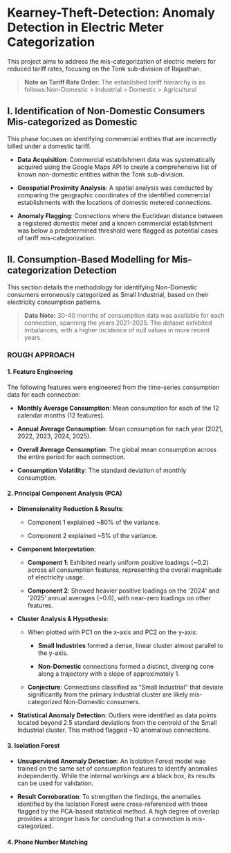 Kearney-Theft-Detection: Anomaly Detection in Electric Meter Categorization
===========================================================================

This project aims to address the mis-categorization of electric meters for reduced tariff rates, focusing on the Tonk sub-division of Rajasthan.

> **Note on Tariff Rate Order:** The established tariff hierarchy is as follows:Non-Domestic > Industrial > Domestic > Agricultural

I. Identification of Non-Domestic Consumers Mis-categorized as Domestic
-----------------------------------------------------------------------

This phase focuses on identifying commercial entities that are incorrectly billed under a domestic tariff.

*   **Data Acquisition**: Commercial establishment data was systematically acquired using the Google Maps API to create a comprehensive list of known non-domestic entities within the Tonk sub-division.
    
*   **Geospatial Proximity Analysis**: A spatial analysis was conducted by comparing the geographic coordinates of the identified commercial establishments with the locations of domestic metered connections.
    
*   **Anomaly Flagging**: Connections where the Euclidean distance between a registered domestic meter and a known commercial establishment was below a predetermined threshold were flagged as potential cases of tariff mis-categorization.
    

II. Consumption-Based Modelling for Mis-categorization Detection
----------------------------------------------------------------

This section details the methodology for identifying Non-Domestic consumers erroneously categorized as Small Industrial, based on their electricity consumption patterns.

> **Data Note:** 30-40 months of consumption data was available for each connection, spanning the years 2021-2025. The dataset exhibited imbalances, with a higher incidence of null values in more recent years.

### ROUGH APPROACH

#### 1\. Feature Engineering

The following features were engineered from the time-series consumption data for each connection:

*   **Monthly Average Consumption**: Mean consumption for each of the 12 calendar months (12 features).
    
*   **Annual Average Consumption**: Mean consumption for each year (2021, 2022, 2023, 2024, 2025).
    
*   **Overall Average Consumption**: The global mean consumption across the entire period for each connection.
    
*   **Consumption Volatility**: The standard deviation of monthly consumption.
    

#### 2\. Principal Component Analysis (PCA)

*   **Dimensionality Reduction & Results**:
    
    *   Component 1 explained ~80% of the variance.
        
    *   Component 2 explained ~5% of the variance.
        
*   **Component Interpretation**:
    
    *   **Component 1**: Exhibited nearly uniform positive loadings (~0.2) across all consumption features, representing the overall magnitude of electricity usage.
        
    *   **Component 2**: Showed heavier positive loadings on the '2024' and '2025' annual averages (~0.6), with near-zero loadings on other features.
        
*   **Cluster Analysis & Hypothesis**:
    
    *   When plotted with PC1 on the x-axis and PC2 on the y-axis:
        
        *   **Small Industries** formed a dense, linear cluster almost parallel to the y-axis.
            
        *   **Non-Domestic** connections formed a distinct, diverging cone along a trajectory with a slope of approximately 1.
            
    *   **Conjecture**: Connections classified as "Small Industrial" that deviate significantly from the primary industrial cluster are likely mis-categorized Non-Domestic consumers.
        
*   **Statistical Anomaly Detection**: Outliers were identified as data points located beyond 2.5 standard deviations from the centroid of the Small Industrial cluster. This method flagged ~10 anomalous connections.
    

#### 3\. Isolation Forest

*   **Unsupervised Anomaly Detection**: An Isolation Forest model was trained on the same set of consumption features to identify anomalies independently. While the internal workings are a black box, its results can be used for validation.
    
*   **Result Corroboration**: To strengthen the findings, the anomalies identified by the Isolation Forest were cross-referenced with those flagged by the PCA-based statistical method. A high degree of overlap provides a stronger basis for concluding that a connection is mis-categorized.
#### 4\. Phone Number Matching
